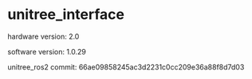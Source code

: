 # unitree_interface
hardware version: 2.0

software version: 1.0.29

unitree_ros2 commit: 66ae09858245ac3d2231c0cc209e36a88f8d7d03
